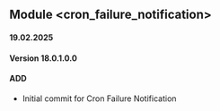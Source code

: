 ## Module <cron_failure_notification>

#### 19.02.2025
#### Version 18.0.1.0.0
#### ADD

- Initial commit for Cron Failure Notification
